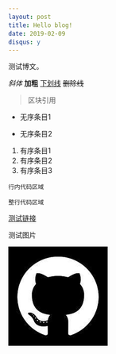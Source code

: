 ```yaml
---
layout: post
title: Hello blog!
date: 2019-02-09
disqus: y
---
```


测试博文。

*斜体* **加粗** <u>下划线</u> ~~删除线~~

> 区块引用

* 无序条目1

* 无序条目2


1. 有序条目1
2. 有序条目2
3. 有序条目3

`行内代码区域`

```
整行代码区域
```

[测试链接](https://nothingspecial.today)

测试图片

![](https://github.com/yjyannnnn/blogimage/raw/master/20190209-1.jpeg)